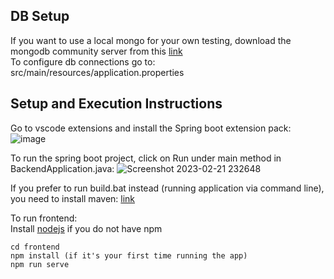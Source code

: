 ## DB Setup
If you want to use a local mongo for your own testing, download the mongodb community server from this [link](https://www.mongodb.com/try/download/community)
<br>To configure db connections go to: src/main/resources/application.properties

## Setup and Execution Instructions
Go to vscode extensions and install the Spring boot extension pack:
![image](https://user-images.githubusercontent.com/28746967/220386515-c81e6f4b-8f79-47f9-8b66-ac497a608296.png)

To run the spring boot project, click on Run under main method in BackendApplication.java:
![Screenshot 2023-02-21 232648](https://user-images.githubusercontent.com/28746967/220387154-30576be0-18c4-4dd4-927e-57d07fb0e8ee.png)

If you prefer to run build.bat instead (running application via command line), you need to install maven: 
[link](https://www.tutorialspoint.com/maven/maven_environment_setup.htm)

To run frontend:
<br>Install [nodejs](https://nodejs.org/en/) if you do not have npm
```
cd frontend
npm install (if it's your first time running the app)
npm run serve
```
